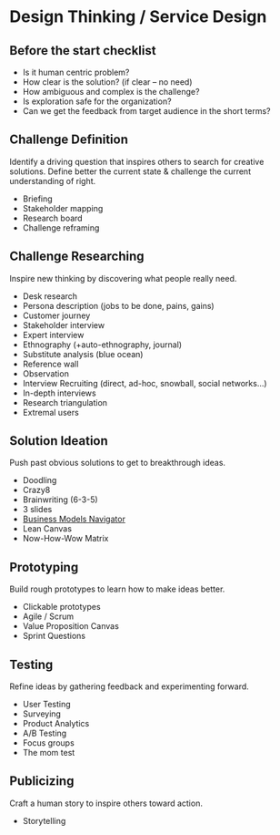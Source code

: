 # Design Thinking / Service Design

## Before the start checklist

* Is it human centric problem?
* How clear is the solution? \(if clear – no need\)
* How ambiguous and complex is the challenge?
* Is exploration safe for the organization?
* Can we get the feedback from target audience in the short terms?

## Challenge Definition

Identify a driving question that inspires others to search for creative solutions. Define better the current state & challenge the current understanding of right.

* Briefing
* Stakeholder mapping
* Research board
* Challenge reframing

## Challenge Researching

Inspire new thinking by discovering what people really need.

* Desk research
* Persona description \(jobs to be done, pains, gains\)
* Customer journey
* Stakeholder interview
* Expert interview
* Ethnography \(+auto-ethnography, journal\)
* Substitute analysis \(blue ocean\)
* Reference wall
* Observation
* Interview Recruiting \(direct, ad-hoc, snowball, social networks...\)
* In-depth interviews
* Research triangulation
* Extremal users

## Solution Ideation

Push past obvious solutions to get to breakthrough ideas.

* Doodling
* Crazy8
* Brainwriting \(6-3-5\)
* 3 slides
* [Business Models Navigator](https://drive.google.com/open?id=1ldJzqKeRtyDTcRDAMs2p5GV07dSs1QEL)
* Lean Canvas 
* Now-How-Wow Matrix

## Prototyping

Build rough prototypes to learn how to make ideas better.

* Clickable prototypes
* Agile / Scrum
* Value Proposition Canvas
* Sprint Questions

## Testing

Refine ideas by gathering feedback and experimenting forward.

* User Testing
* Surveying
* Product Analytics
* A/B Testing
* Focus groups
* The mom test

## Publicizing

Craft a human story to inspire others toward action.

* Storytelling

